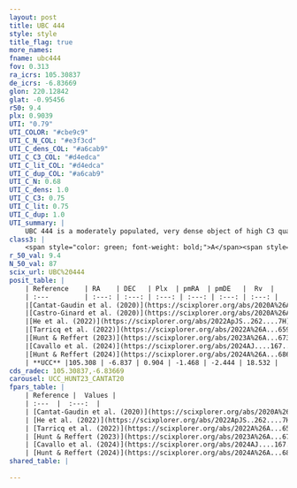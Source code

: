```yaml
---
layout: post
title: UBC 444
style: style
title_flag: true
more_names: 
fname: ubc444
fov: 0.313
ra_icrs: 105.30837
de_icrs: -6.83669
glon: 220.12842
glat: -0.95456
r50: 9.4
plx: 0.9039
UTI: "0.79"
UTI_COLOR: "#cbe9c9"
UTI_C_N_COL: "#e3f3cd"
UTI_C_dens_COL: "#a6cab9"
UTI_C_C3_COL: "#d4edca"
UTI_C_lit_COL: "#d4edca"
UTI_C_dup_COL: "#a6cab9"
UTI_C_N: 0.68
UTI_C_dens: 1.0
UTI_C_C3: 0.75
UTI_C_lit: 0.75
UTI_C_dup: 1.0
UTI_summary: |
    UBC 444 is a moderately populated, very dense object of high C3 quality. It is well-studied in the literature.
class3: |
    <span style="color: green; font-weight: bold;">A</span><span style="color: #FFC300; font-weight: bold;">B</span>
r_50_val: 9.4
N_50_val: 87
scix_url: UBC%20444
posit_table: |
    | Reference    | RA    | DEC   | Plx  | pmRA  | pmDE   |  Rv  |
    | :---         | :---: | :---: | :---: | :---: | :---: | :---: |
    |[Cantat-Gaudin et al. (2020)](https://scixplorer.org/abs/2020A%26A...640A...1C) | 105.311 | -6.837 | 0.915 | -1.506 | -2.49 | -- |
    |[Castro-Ginard et al. (2020)](https://scixplorer.org/abs/2020A%26A...635A..45C) | 105.31 | -6.828 | 0.913 | -1.505 | -2.492 | -- |
    |[He et al. (2022)](https://scixplorer.org/abs/2022ApJS..262....7H) | 105.326 | -6.848 | 0.897 | -1.489 | -2.441 | -- |
    |[Tarricq et al. (2022)](https://scixplorer.org/abs/2022A%26A...659A..59T) | 105.314 | -6.839 | 0.917 | -1.488 | -2.447 | -- |
    |[Hunt & Reffert (2023)](https://scixplorer.org/abs/2023A%26A...673A.114H) | 105.305 | -6.852 | 0.887 | -1.474 | -2.443 | 19.153 |
    |[Cavallo et al. (2024)](https://scixplorer.org/abs/2024AJ....167...12C) | 105.317 | -6.848 | 0.889 | -- | -- | -- |
    |[Hunt & Reffert (2024)](https://scixplorer.org/abs/2024A%26A...686A..42H) | 105.305 | -6.852 | 0.887 | -1.474 | -2.443 | 19.153 |
    | **UCC** |105.308 | -6.837 | 0.904 | -1.468 | -2.444 | 18.532 | 
cds_radec: 105.30837,-6.83669
carousel: UCC_HUNT23_CANTAT20
fpars_table: |
    | Reference |  Values |
    | :---  |  :---:  |
    | [Cantat-Gaudin et al. (2020)](https://scixplorer.org/abs/2020A%26A...640A...1C) | `AVNN=0.3, DMNN=10.18, AgeNN=8.69` |
    | [He et al. (2022)](https://scixplorer.org/abs/2022ApJS..262....7H) | `A0=0.8, logAge=7.75` |
    | [Tarricq et al. (2022)](https://scixplorer.org/abs/2022A%26A...659A..59T) | `Dist=1060, logAgeNN=8.7` |
    | [Hunt & Reffert (2023)](https://scixplorer.org/abs/2023A%26A...673A.114H) | `AV50=0.339, diffAV50=0.818, MOD50=10.089, logAge50=8.665` |
    | [Cavallo et al. (2024)](https://scixplorer.org/abs/2024AJ....167...12C) | `AV50=0.49, dMod50=10.16, logAge50=8.49, [Fe/H]50=0.17` |
    | [Hunt & Reffert (2024)](https://scixplorer.org/abs/2024A%26A...686A..42H) | `MassJ=220.598` |
shared_table: |
    
---
```

